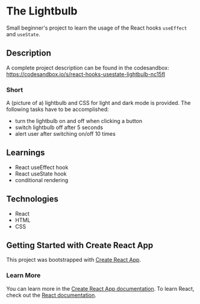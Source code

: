 # The Lightbulb

Small beginner's project to learn the usage of the React hooks `useEffect` and `useState`.

## Description
A complete project description can be found in the codesandbox: https://codesandbox.io/s/react-hooks-usestate-lightbulb-nc15fl

### Short
A (picture of a) lightbulb and CSS for light and dark mode is provided. 
The following tasks have to be accomplished:
- turn the lightbulb on and off when clicking a button
- switch lightbulb off after 5 seconds
- alert user after switching on/off 10 times

## Learnings
- React useEffect hook
- React useState hook
- conditional rendering

## Technologies
- React
- HTML
- CSS

## Getting Started with Create React App
This project was bootstrapped with [Create React App](https://github.com/facebook/create-react-app).

### Learn More
You can learn more in the [Create React App documentation](https://facebook.github.io/create-react-app/docs/getting-started).
To learn React, check out the [React documentation](https://reactjs.org/).
